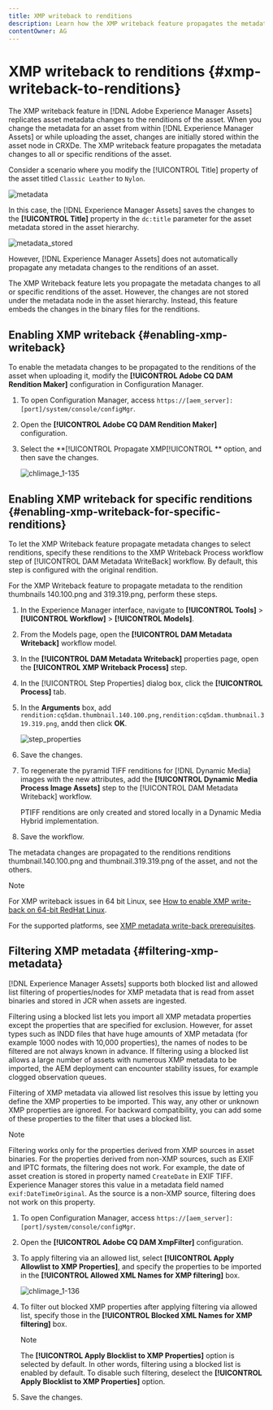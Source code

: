 ```yaml
---
title: XMP writeback to renditions
description: Learn how the XMP writeback feature propagates the metadata changes for an asset to all or specific renditions of the asset.
contentOwner: AG
---
```


# XMP writeback to renditions {#xmp-writeback-to-renditions}

The XMP writeback feature in [!DNL Adobe Experience Manager Assets] replicates asset metadata changes to the renditions of the asset. When you change the metadata for an asset from within [!DNL Experience Manager Assets] or while uploading the asset, changes are initially stored within the asset node in CRXDe. The XMP writeback feature propagates the metadata changes to all or specific renditions of the asset.

Consider a scenario where you modify the [!UICONTROL Title] property of the asset titled `Classic Leather` to `Nylon`.

![metadata](assets/metadata.png)

In this case, the [!DNL Experience Manager Assets] saves the changes to the **[!UICONTROL Title]** property in the `dc:title` parameter for the asset metadata stored in the asset hierarchy.

![metadata_stored](assets/metadata_stored.png)

However, [!DNL Experience Manager Assets] does not automatically propagate any metadata changes to the renditions of an asset.

The XMP Writeback feature lets you propagate the metadata changes to all or specific renditions of the asset. However, the changes are not stored under the metadata node in the asset hierarchy. Instead, this feature embeds the changes in the binary files for the renditions.

## Enabling XMP writeback {#enabling-xmp-writeback}

To enable the metadata changes to be propagated to the renditions of the asset when uploading it, modify the **[!UICONTROL Adobe CQ DAM Rendition Maker]** configuration in Configuration Manager.

1. To open Configuration Manager, access `https://[aem_server]:[port]/system/console/configMgr`.
1. Open the **[!UICONTROL Adobe CQ DAM Rendition Maker]** configuration.
1. Select the **[!UICONTROL Propagate XMP[!UICONTROL ** option, and then save the changes.

   ![chlimage_1-135](assets/chlimage_1-346.png)

## Enabling XMP writeback for specific renditions {#enabling-xmp-writeback-for-specific-renditions}

To let the XMP Writeback feature propagate metadata changes to select renditions, specify these renditions to the XMP Writeback Process workflow step of [!UICONTROL DAM Metadata WriteBack] workflow. By default, this step is configured with the original rendition.

For the XMP Writeback feature to propagate metadata to the rendition thumbnails 140.100.png and 319.319.png, perform these steps.

1. In the Experience Manager interface, navigate to **[!UICONTROL Tools]** > **[!UICONTROL Workflow]** > **[!UICONTROL Models]**.
1. From the Models page, open the **[!UICONTROL DAM Metadata Writeback]** workflow model.
1. In the **[!UICONTROL DAM Metadata Writeback]** properties page, open the **[!UICONTROL XMP Writeback Process]** step.
1. In the [!UICONTROL Step Properties] dialog box, click the **[!UICONTROL Process]** tab.
1. In the **Arguments** box, add `rendition:cq5dam.thumbnail.140.100.png,rendition:cq5dam.thumbnail.319.319.png`, andd then click **OK**.

   ![step_properties](assets/step_properties.png)

1. Save the changes.
1. To regenerate the pyramid TIFF renditions for [!DNL Dynamic Media] images with the new attributes, add the **[!UICONTROL Dynamic Media Process Image Assets]** step to the [!UICONTROL DAM Metadata Writeback] workflow.

   PTIFF renditions are only created and stored locally in a Dynamic Media Hybrid implementation.

1. Save the workflow.

The metadata changes are propagated to the renditions renditions thumbnail.140.100.png and thumbnail.319.319.png of the asset, and not the others.

>[!NOTE]
>
>For XMP writeback issues in 64 bit Linux, see [How to enable XMP write-back on 64-bit RedHat Linux](https://helpx.adobe.com/experience-manager/kb/enable-xmp-write-back-64-bit-redhat.html).
>
>For the supported platforms, see [XMP metadata write-back prerequisites](/help/sites-deploying/technical-requirements.md#requirements-for-aem-assets-xmp-metadata-write-back).

## Filtering XMP metadata {#filtering-xmp-metadata}

[!DNL Experience Manager Assets] supports both blocked list and allowed list filtering of properties/nodes for XMP metadata that is read from asset binaries and stored in JCR when assets are ingested.

Filtering using a blocked list lets you import all XMP metadata properties except the properties that are specified for exclusion. However, for asset types such as INDD files that have huge amounts of XMP metadata (for example 1000 nodes with 10,000 properties), the names of nodes to be filtered are not always known in advance. If filtering using a blocked list allows a large number of assets with numerous XMP metadata to be imported, the AEM deployment can encounter stability issues, for example clogged observation queues.

Filtering of XMP metadata via allowed list resolves this issue by letting you define the XMP properties to be imported. This way, any other or unknown XMP properties are ignored. For backward compatibility, you can add some of these properties to the filter that uses a blocked list.

>[!NOTE]
>
>Filtering works only for the properties derived from XMP sources in asset binaries. For the properties derived from non-XMP sources, such as EXIF and IPTC formats, the filtering does not work. For example, the date of asset creation is stored in property named `CreateDate` in EXIF TIFF. Experience Manager stores this value in a metadata field named `exif:DateTimeOriginal`. As the source is a non-XMP source, filtering does not work on this property.

1. To open Configuration Manager, access `https://[aem_server]:[port]/system/console/configMgr`.
1. Open the **[!UICONTROL Adobe CQ DAM XmpFilter]** configuration.
1. To apply filtering via an allowed list, select **[!UICONTROL Apply Allowlist to XMP Properties]**, and specify the properties to be imported in the **[!UICONTROL Allowed XML Names for XMP filtering]** box.

   ![chlimage_1-136](assets/chlimage_1-347.png)

1. To filter out blocked XMP properties after applying filtering via allowed list, specify those in the **[!UICONTROL Blocked XML Names for XMP filtering]** box.

   >[!NOTE]
   >
   >The **[!UICONTROL Apply Blocklist to XMP Properties]** option is selected by default. In other words, filtering using a blocked list is enabled by default. To disable such filtering, deselect the **[!UICONTROL Apply Blocklist to XMP Properties]** option.

1. Save the changes.
